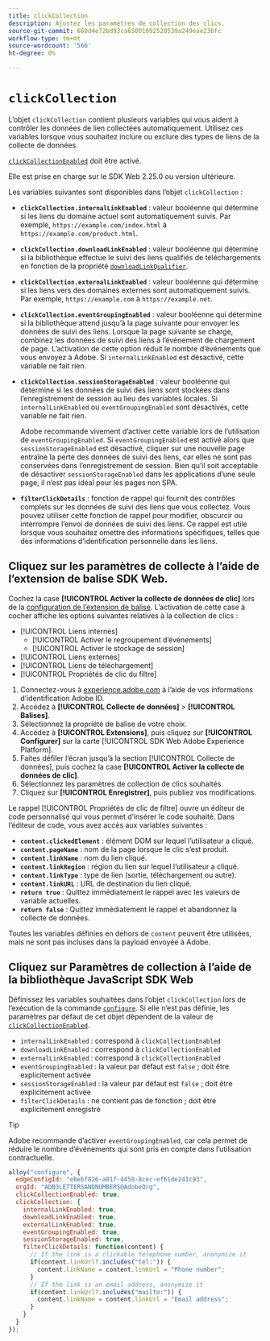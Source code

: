 ```yaml
---
title: clickCollection
description: Ajustez les paramètres de collection des clics.
source-git-commit: 660d4e72bd93ca65001092520539a249eae23bfc
workflow-type: tm+mt
source-wordcount: '566'
ht-degree: 0%

---
```



# `clickCollection`

L’objet `clickCollection` contient plusieurs variables qui vous aident à contrôler les données de lien collectées automatiquement. Utilisez ces variables lorsque vous souhaitez inclure ou exclure des types de liens de la collecte de données.

[`clickCollectionEnabled`](clickcollectionenabled.md) doit être activé.

Elle est prise en charge sur le SDK Web 2.25.0 ou version ultérieure.

Les variables suivantes sont disponibles dans l’objet `clickCollection` :

* **`clickCollection.internalLinkEnabled`** : valeur booléenne qui détermine si les liens du domaine actuel sont automatiquement suivis. Par exemple, `https://example.com/index.html` à `https://example.com/product.html`.
* **`clickCollection.downloadLinkEnabled`** : valeur booléenne qui détermine si la bibliothèque effectue le suivi des liens qualifiés de téléchargements en fonction de la propriété [`downloadLinkQualifier`](downloadlinkqualifier.md).
* **`clickCollection.externalLinkEnabled`** : valeur booléenne qui détermine si les liens vers des domaines externes sont automatiquement suivis. Par exemple, `https://example.com` à `https://example.net`.
* **`clickCollection.eventGroupingEnabled`** : valeur booléenne qui détermine si la bibliothèque attend jusqu’à la page suivante pour envoyer les données de suivi des liens. Lorsque la page suivante se charge, combinez les données de suivi des liens à l’événement de chargement de page. L’activation de cette option réduit le nombre d’événements que vous envoyez à Adobe. Si `internalLinkEnabled` est désactivé, cette variable ne fait rien.
* **`clickCollection.sessionStorageEnabled`** : valeur booléenne qui détermine si les données de suivi des liens sont stockées dans l’enregistrement de session au lieu des variables locales. Si `internalLinkEnabled` ou `eventGroupingEnabled` sont désactivés, cette variable ne fait rien.

  Adobe recommande vivement d’activer cette variable lors de l’utilisation de `eventGroupingEnabled`. Si `eventGroupingEnabled` est activé alors que `sessionStorageEnabled` est désactivé, cliquer sur une nouvelle page entraîne la perte des données de suivi des liens, car elles ne sont pas conservées dans l’enregistrement de session. Bien qu’il soit acceptable de désactiver `sessionStorageEnabled` dans les applications d’une seule page, il n’est pas idéal pour les pages non SPA.
* **`filterClickDetails`** : fonction de rappel qui fournit des contrôles complets sur les données de suivi des liens que vous collectez. Vous pouvez utiliser cette fonction de rappel pour modifier, obscurcir ou interrompre l’envoi de données de suivi des liens. Ce rappel est utile lorsque vous souhaitez omettre des informations spécifiques, telles que des informations d’identification personnelle dans les liens.

## Cliquez sur les paramètres de collecte à l’aide de l’extension de balise SDK Web.

Cochez la case **[!UICONTROL Activer la collecte de données de clic]** lors de la [configuration de l’extension de balise](/help/tags/extensions/client/web-sdk/web-sdk-extension-configuration.md). L’activation de cette case à cocher affiche les options suivantes relatives à la collection de clics :

* [!UICONTROL Liens internes]
   * [!UICONTROL Activer le regroupement d’événements]
   * [!UICONTROL Activer le stockage de session]
* [!UICONTROL Liens externes]
* [!UICONTROL Liens de téléchargement]
* [!UICONTROL Propriétés de clic du filtre]

1. Connectez-vous à [experience.adobe.com](https://experience.adobe.com?lang=fr) à l’aide de vos informations d’identification Adobe ID.
1. Accédez à **[!UICONTROL Collecte de données]** > **[!UICONTROL Balises]**.
1. Sélectionnez la propriété de balise de votre choix.
1. Accédez à **[!UICONTROL Extensions]**, puis cliquez sur **[!UICONTROL Configurer]** sur la carte [!UICONTROL SDK Web Adobe Experience Platform].
1. Faites défiler l’écran jusqu’à la section [!UICONTROL Collecte de données], puis cochez la case **[!UICONTROL Activer la collecte de données de clic]**.
1. Sélectionnez les paramètres de collection de clics souhaités.
1. Cliquez sur **[!UICONTROL Enregistrer]**, puis publiez vos modifications.

Le rappel [!UICONTROL Propriétés de clic de filtre] ouvre un éditeur de code personnalisé qui vous permet d’insérer le code souhaité. Dans l’éditeur de code, vous avez accès aux variables suivantes :

* **`content.clickedElement`** : élément DOM sur lequel l’utilisateur a cliqué.
* **`content.pageName`** : nom de la page lorsque le clic s’est produit.
* **`content.linkName`** : nom du lien cliqué.
* **`content.linkRegion`** : région du lien sur lequel l’utilisateur a cliqué.
* **`content.linkType`** : type de lien (sortie, téléchargement ou autre).
* **`content.linkURL`** : URL de destination du lien cliqué.
* **`return true`** : Quittez immédiatement le rappel avec les valeurs de variable actuelles.
* **`return false`** : Quittez immédiatement le rappel et abandonnez la collecte de données.

Toutes les variables définies en dehors de `content` peuvent être utilisées, mais ne sont pas incluses dans la payload envoyée à Adobe.

## Cliquez sur Paramètres de collection à l’aide de la bibliothèque JavaScript SDK Web

Définissez les variables souhaitées dans l’objet `clickCollection` lors de l’exécution de la commande [`configure`](overview.md). Si elle n’est pas définie, les paramètres par défaut de cet objet dépendent de la valeur de [`clickCollectionEnabled`](clickcollectionenabled.md).

* `internalLinkEnabled` : correspond à `clickCollectionEnabled`
* `downloadLinkEnabled` : correspond à `clickCollectionEnabled`
* `externalLinkEnabled` : correspond à `clickCollectionEnabled`
* `eventGroupingEnabled` : la valeur par défaut est `false` ; doit être explicitement activée
* `sessionStorageEnabled` : la valeur par défaut est `false` ; doit être explicitement activée
* `filterClickDetails` : ne contient pas de fonction ; doit être explicitement enregistré

>[!TIP]
>Adobe recommande d’activer `eventGroupingEnabled`, car cela permet de réduire le nombre d’événements qui sont pris en compte dans l’utilisation contractuelle.

```js
alloy("configure", {
  edgeConfigId: "ebebf826-a01f-4458-8cec-ef61de241c93",
  orgId: "ADB3LETTERSANDNUMBERS@AdobeOrg",
  clickCollectionEnabled: true,
  clickCollection: {
    internalLinkEnabled: true,
    downloadLinkEnabled: true,
    externalLinkEnabled: true,
    eventGroupingEnabled: true,
    sessionStorageEnabled: true,
    filterClickDetails: function(content) {
      // If the link is a clickable telephone number, anonymize it
      if(content.linkUrl?.includes("tel:")) {
        content.linkName = content.linkUrl = "Phone number";
      }
      // If the link is an email address, anonymize it
      if(content.linkUrl?.includes("mailto:")) {
        content.linkName = content.linkUrl = "Email address";
      }
    }
  }
});
```
